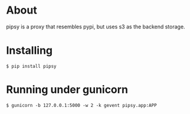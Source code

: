 # About

pipsy is a proxy that resembles pypi, but uses s3 as the backend storage.

# Installing

```
$ pip install pipsy
```

# Running under gunicorn

```
$ gunicorn -b 127.0.0.1:5000 -w 2 -k gevent pipsy.app:APP
```
